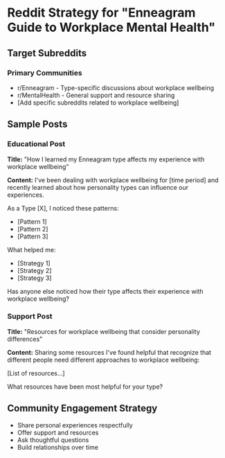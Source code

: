 # Reddit Strategy for "Enneagram Guide to Workplace Mental Health"

## Target Subreddits

### Primary Communities

- r/Enneagram - Type-specific discussions about workplace wellbeing
- r/MentalHealth - General support and resource sharing
- [Add specific subreddits related to workplace wellbeing]

## Sample Posts

### Educational Post

**Title:** "How I learned my Enneagram type affects my experience with workplace wellbeing"

**Content:**
I've been dealing with workplace wellbeing for [time period] and recently learned about how personality types can influence our experiences.

As a Type [X], I noticed these patterns:

- [Pattern 1]
- [Pattern 2]
- [Pattern 3]

What helped me:

- [Strategy 1]
- [Strategy 2]
- [Strategy 3]

Has anyone else noticed how their type affects their experience with workplace wellbeing?

### Support Post

**Title:** "Resources for workplace wellbeing that consider personality differences"

**Content:**
Sharing some resources I've found helpful that recognize that different people need different approaches to workplace wellbeing:

[List of resources...]

What resources have been most helpful for your type?

## Community Engagement Strategy

- Share personal experiences respectfully
- Offer support and resources
- Ask thoughtful questions
- Build relationships over time

